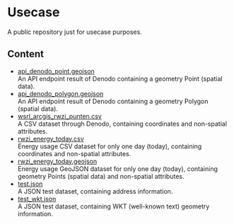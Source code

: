 # Usecase

A public repository just for usecase purposes.

## Content

-   [api_denodo_point.geojson](api_denodo_point.geojson)<br>
    An API endpoint result of Denodo containing a geometry Point (spatial data).
-   [api_denodo_polygon.geojson](api_denodo_polygon.geojson)<br>
    An API endpoint result of Denodo containing a geometry Polygon (spatial data).
-   [wsrl_arcgis_rwzi_punten.csv](wsrl_arcgis_rwzi_punten.csv)<br>
    A CSV dataset through Denodo, containing coordinates and non-spatial attributes.
-   [rwzi_energy_today.csv](rwzi_energy_today.csv)<br>
    Energy usage CSV dataset for only one day (today), containing coordinates and non-spatial attributes.
-   [rwzi_energy_today.geojson](rwzi_energy_today.geojson)<br>
    Energy usage GeoJSON dataset for only one day (today), containing geometry Points (spatial data) and non-spatial attributes.
-   [test.json](test.json)<br>
    A JSON test dataset, containing address information.
-   [test_wkt.json](test_wkt.json)<br>
    A JSON test dataset, containing WKT (well-known text) geometry information.
